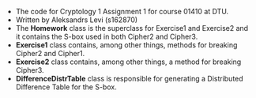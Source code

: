 - The code for Cryptology 1 Assignment 1 for course 01410 at DTU.
- Written by Aleksandrs Levi (s162870)
- The **Homework** class is the superclass for Exercise1 and Exercise2 and it contains the S-box used in both Cipher2 and Cipher3. 
- **Exercise1** class contains, among other things, methods for breaking Cipher2 and Cipher1.
- **Exercise2** class contains, among other things, a method for breaking Cipher3.
- **DifferenceDistrTable** class is responsible for generating a Distributed Difference Table for the S-box.
